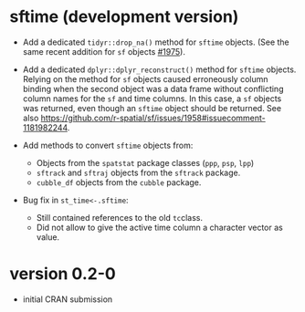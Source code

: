 # sftime (development version)

* Add a dedicated `tidyr::drop_na()` method for `sftime` objects. (See the same recent addition for `sf` objects [#1975](https://github.com/r-spatial/sf/pull/1975/)).

* Add a dedicated `dplyr::dplyr_reconstruct()` method for `sftime` objects. 
Relying on the method for `sf` objects caused erroneously column binding when the second object was a data frame without conflicting column names for the `sf` and time columns. In this case, a `sf` objects was returned, even though an `sftime` object should be returned. See also https://github.com/r-spatial/sf/issues/1958#issuecomment-1181982244.

* Add methods to convert `sftime` objects from:
  + Objects from the `spatstat` package classes (`ppp`, `psp`, `lpp`)
  + `sftrack` and `sftraj` objects from the `sftrack` package.
  + `cubble_df` objects from the `cubble` package.

* Bug fix in `st_time<-.sftime`:  
  + Still contained references to the old `tc`class.
  + Did not allow to give the active time column a character vector as value.

# version 0.2-0

* initial CRAN submission
